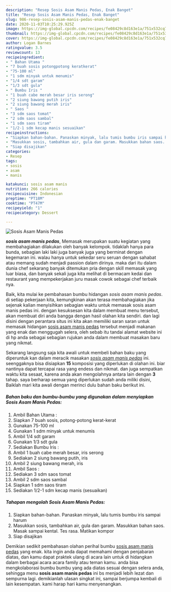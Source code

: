 ```yaml
---
description: "Resep Sosis Asam Manis Pedas, Enak Banget"
title: "Resep Sosis Asam Manis Pedas, Enak Banget"
slug: 986-resep-sosis-asam-manis-pedas-enak-banget
date: 2020-11-03T10:25:29.925Z
image: https://img-global.cpcdn.com/recipes/fe08429c8d163e1a/751x532cq70/sosis-asam-manis-pedas-foto-resep-utama.jpg
thumbnail: https://img-global.cpcdn.com/recipes/fe08429c8d163e1a/751x532cq70/sosis-asam-manis-pedas-foto-resep-utama.jpg
cover: https://img-global.cpcdn.com/recipes/fe08429c8d163e1a/751x532cq70/sosis-asam-manis-pedas-foto-resep-utama.jpg
author: Logan Barnes
ratingvalue: 3.5
reviewcount: 13
recipeingredient:
- " Bahan Utama "
- "7 buah sosis potongpotong keratkerat"
- "75-100 ml"
- "1 sdm minyak untuk menumis"
- "1/4 sdt garam"
- "1/3 sdt gula"
- " Bumbu Iris "
- "1 buah cabe merah besar iris serong"
- "2 siung bawang putih iris"
- "2 siung bawang merah iris"
- " Saos "
- "3 sdm saos tomat"
- "2 sdm saos sambal"
- "1 sdm saos tiram"
- "1/2-1 sdm kecap manis sesuaikan"
recipeinstructions:
- "Siapkan bahan-bahan. Panaskan minyak, lalu tumis bumbu iris sampai harum"
- "Masukkan sosis, tambahkan air, gula dan garam. Masukkan bahan saos. Masak sampai kental. Tes rasa. Matikan kompor"
- "Siap disajikan"
categories:
- Resep
tags:
- sosis
- asam
- manis

katakunci: sosis asam manis 
nutrition: 266 calories
recipecuisine: Indonesian
preptime: "PT18M"
cooktime: "PT47M"
recipeyield: "1"
recipecategory: Dessert

---
```



![Sosis Asam Manis Pedas](https://img-global.cpcdn.com/recipes/fe08429c8d163e1a/751x532cq70/sosis-asam-manis-pedas-foto-resep-utama.jpg)

<b><i>sosis asam manis pedas</i></b>, Memasak merupakan suatu kegiatan yang membahagiakan dilakukan oleh banyak kelompok. tidaklah hanya para bunda, sebagian laki laki juga banyak juga yang berminat dengan kegemaran ini. walau hanya untuk sekedar seru seruan dengan sahabat atau memang sudah menjadi passion dalam dirinya. maka dari itu dalam dunia chef sekarang banyak ditemukan pria dengan skill memasak yang luar biasa, dan banyak sekali juga kita melihat di bermacam kedai dan restaurant yang mempekerjakan juru masak cowok sebagai chef terbaik nya.

Baik, kita mulai ke pembahasan bumbu hidangan <i>sosis asam manis pedas</i>. di setiap pekerjaan kita, kemungkinan akan terasa membahagiakan jika sejenak kalian menyisihkan sebagian waktu untuk memasak sosis asam manis pedas ini. dengan kesuksesan kita dalam membuat menu tersebut, akan membuat diri anda bangga dengan hasil olahan kita sendiri. dan lagi disini dengan perantara situs ini kita akan memiliki saran saran untuk memasak hidangan <u>sosis asam manis pedas</u> tersebut menjadi makanan yang enak dan menggugah selera, oleh sebab itu tandai alamat website ini di hp anda sebagai sebagian rujukan anda dalam membuat masakan baru yang nikmat.




Sekarang langsung saja kita awali untuk membeli bahan baku yang diperuntuk kan dalam meracik masakan <u><i>sosis asam manis pedas</i></u> ini. seenggaknya bisa disiapkan <b>15</b> komposisi yang diperlukan di olahan ini. biar nantinya dapat tercapai rasa yang endess dan nikmat. dan juga sempatkan waktu kita sesaat, karena anda akan mengolahnya antara lain dengan <b>3</b> tahap. saya berharap semua yang diperlukan sudah anda miliki disini, Baiklah mari kita awali dengan merinci dulu bahan baku berikut ini.

<!--inarticleads1-->

##### Bahan baku dan bumbu-bumbu yang digunakan dalam menyiapkan Sosis Asam Manis Pedas:

1. Ambil  Bahan Utama :
1. Siapkan 7 buah sosis, potong-potong kerat-kerat
1. Gunakan 75-100 ml
1. Gunakan 1 sdm minyak untuk menumis
1. Ambil 1/4 sdt garam
1. Gunakan 1/3 sdt gula
1. Sediakan  Bumbu Iris :
1. Ambil 1 buah cabe merah besar, iris serong
1. Sediakan 2 siung bawang putih, iris
1. Ambil 2 siung bawang merah, iris
1. Ambil  Saos :
1. Sediakan 3 sdm saos tomat
1. Ambil 2 sdm saos sambal
1. Siapkan 1 sdm saos tiram
1. Sediakan 1/2-1 sdm kecap manis (sesuaikan)




<!--inarticleads2-->

##### Tahapan mengolah Sosis Asam Manis Pedas:

1. Siapkan bahan-bahan. Panaskan minyak, lalu tumis bumbu iris sampai harum
1. Masukkan sosis, tambahkan air, gula dan garam. Masukkan bahan saos. Masak sampai kental. Tes rasa. Matikan kompor
1. Siap disajikan




Demikian sedikit pembahasan olahan perihal bumbu <u>sosis asam manis pedas</u> yang enak. kita ingin anda dapat memahami dengan penjabaran diatas, dan kamu dapat praktek ulang di acara lain untuk di hidangkan dalam berbagai acara acara family atau teman kamu. anda bisa mengkolaborasi bumbu bumbu yang ada diatas sesuai dengan selera anda, sehingga menu <b>sosis asam manis pedas</b> ini bs menjadi lebih lezat dan sempurna lagi. demikianlah ulasan singkat ini, sampai berjumpa kembali di lain kesempatan. kami harap hari kamu menyenangkan.
